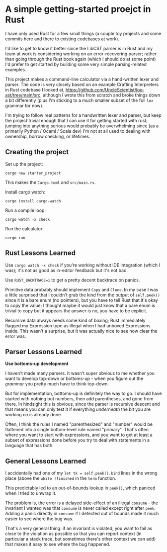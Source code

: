 # A simple getting-started proejct in Rust

I have only used Rust for a few small things (a couple toy projects and some commits
here and there to existing codebases at work).

I'd like to get to know it better since the LibCST parser is in Rust and my team at work
is considering working on an error-recovering parser; rather than going through the Rust
book again (which I should do at some point) I'd prefer to get started by building
some very simple parsing-related examples.

This project makes a command-line calculator via a hand-written lexer and parser. The
code is very closely based on an example Crafting Interpreters in Rust codebase I looked
at, https://github.com/UncleScientist/lox-ast/tree/main/src, although I wrote this from
scratch and broke things down a bit differently (plus I'm sticking to a much smaller subset
of the full `lox` grammar for now).

I'm trying to follow real patterns for a handwritten lexer and parser, but keep the project
trivial enough that I can use it for getting started with rust; jumping into anything
serious would probably be overwhelming since (as a primarily Python / Ocaml / Scala dev)
I'm not at all used to dealing with ownership, borrow checking, or lifetimes.

## Creating the project

Set up the project:
```
cargo new starter_project
```

This makes the `Cargo.toml` and `src/main.rs`.

Install cargo watch:
```
cargo install cargo-watch
```

Run a compile loop:
```
cargo watch -x check
```

Run the calculator:
```
cargo run
```

## Rust Lessons Learned

Use `cargo watch -x check` if you're working without IDE integration (which I was);
it's not as good as in-editor feedback but it's not bad.

Use `RUST_BACKTRACE=1` to get a pretty decent backtrace on panics.

Primitive data probably should implement `Copy` and `Clone`. In my case I was a little
surprised that I couldn't grab the kind from the output of `self.peek()` since it is
a bare enum (no pointers), but you have to tell Rust that it's okay to copy the value;
I thought maybe it would just know that a bare enum is trivial to copy but it appears
the answer is no, you have to be explicit.

Recursive data always needs some kind of boxing; Rust immediately flagged my Expression
type as illegal when I had unboxed Expressions inside. This wasn't a surprise, but it
was actually nice to see how clear the error was.

## Parser Lessons Learned

**Use bottoms-up development**

I haven't made many parsers. It wasn't super obvious to me whether you want to develop
top-down or bottoms-up - when you figure out the *grammar* you pretty much have to think
top-down.

But for implementation, bottoms-up is definitely the way to go. I should have started with
nothing but numbers, then add parentheses, and gone from there. In hindsight this is obvious,
since the parser is recursive descent and that means you can only test it if everything *underneath*
the bit you are working on is already done.

Often, I think the rules I named "parenthesized" and "number" would be flattened into a single
bottom-level rule named "primary". That's often where you want to start with expressions, and
you want to get at least a subset of expressions done before you try to deal with statements
in a language that has both.


## General Lessons Learned

I accidentally had one of my `let tk = self.peek().kind` lines in the wrong place (above
the `while !finished` in the `term` function.

This predictably led to an out-of-bounds lookup in `peek()`, which paniced when I tried to
unwrap it.

The problem is, the error is a delayed side-effect of an illegal `consume` - the invariant
I wanted was that `consume` is never called except right after `peek`. Adding a panic
directly in `consume` if I detected out of bounds made it much easier to see where the bug
was.

That's a very general thing: if an invariant is violated, you want to fail as close to the
violation as possible so that you can report context (in particular a stack trace, but sometimes
there's other context we can add) that makes it easy to see where the bug happened.
